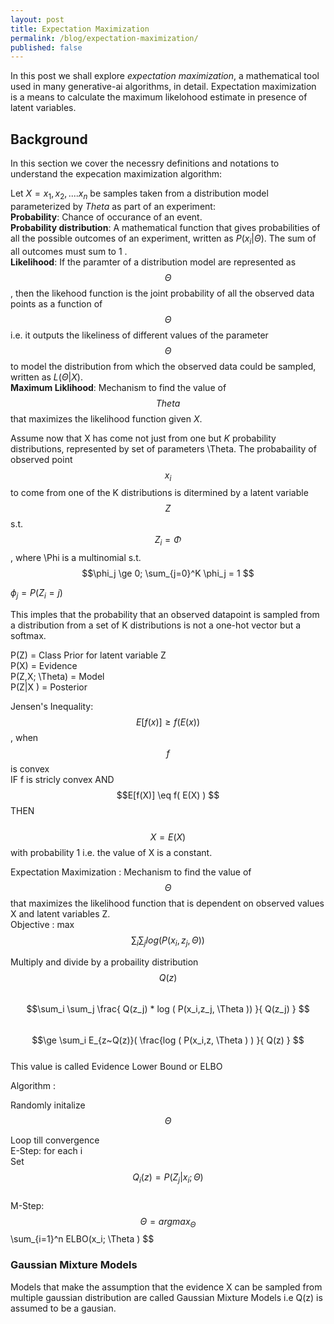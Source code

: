 ```yaml
---
layout: post
title: Expectation Maximization
permalink: /blog/expectation-maximization/
published: false
---
```


In this post we shall explore *expectation maximization*, a mathematical tool used in many generative-ai algorithms, in detail. Expectation maximization is a means to calculate the maximum likelohood estimate in presence of latent variables.  

## Background
In this section we cover the necessry definitions and notations to understand the expecation maximization algorithm:  
  
Let $X = { x_1, x_2, ....x_n }$ be samples taken from a distribution model parameterized by $Theta$ as part of an experiment:   
**Probability**: Chance of occurance of an event.   
**Probability distribution**: A mathematical function that gives probabilities of all the possible outcomes of an experiment, written as  $P (x_i | \Theta )$. The sum of all outcomes must sum to 1 .  
**Likelihood**: If the paramter of a distribution model are represented as $$\Theta $$ , then the likehood function is the joint probability of all the observed data points as a function of $$ \Theta $$ i.e. it outputs the likeliness of different values of the parameter $$\Theta $$ to model the distribution from which the observed data could be sampled, written as $L(\Theta| X )$.  
**Maximum Liklihood**: Mechanism to find the value of $$Theta $$ that maximizes the likelihood function given $X$.    
  
Assume now that X has come not just from one but $K$ probability distributions, represented by set of parameters \Theta. The probabaility of observed point $$ x_i $$ to come from one of the K distributions is ditermined by a latent variable $$ Z $$ s.t.   
$$Z_i = \Phi $$ , where \Phi is a multinomial s.t.  
$$\phi_j \ge 0; \sum_{j=0}^K \phi_j = 1 $$  
  
$\phi_j = P( Z_i =j )$  
  
This imples that the probability that an observed datapoint is sampled from a distribution from a set of K distributions is not a one-hot vector but a softmax.  

P(Z)  = Class Prior for latent variable Z  
P(X) = Evidence  
P(Z,X; \Theta) = Model  
P(Z|X ) = Posterior  

Jensen's Inequality:   
$$E[f(x)] \ge f( E(x) ) $$ , when $$ f $$ is convex  
IF f is stricly convex AND $$E[f(X)] \eq f( E(X) ) $$ THEN  
&nbsp;&nbsp;&nbsp;&nbsp; $$X = E(X) $$ with probability 1 i.e. the value of X is a constant.

Expectation Maximization : Mechanism to find the value of $$\Theta $$ that maximizes the likelihood function that is dependent on observed values X and latent variables Z.  
Objective : max  $$\sum_i \sum_j log ( P(x_i,z_j, \Theta ) )  $$

Multiply and divide by a probaility distribution $$Q(z) $$  
$$\sum_i \sum_j \frac{ Q(z_j) * log (  P(x_i,z_j, \Theta ))  }{ Q(z_j) }   $$  
$$\ge  \sum_i E_{z~Q(z)}( \frac{log ( P(x_i,z, \Theta ) ) }{ Q(z) } $$  
This value is called Evidence Lower Bound or ELBO  

Algorithm :  

Randomly initalize  $$\Theta $$  

Loop till convergence  
E-Step:
  for each i  
      Set  $$ Q_i(z) = P(Z_j|x_i ;\Theta) $$  
M-Step:
  $$\Theta = arg max_{\Theta} $$ \sum_{i=1}^n ELBO(x_i; \Theta ) $$


### Gaussian Mixture Models

Models that make the assumption that the evidence X can be sampled from multiple gaussian distribution are called Gaussian Mixture Models i.e Q(z) is assumed to be a gausian.
